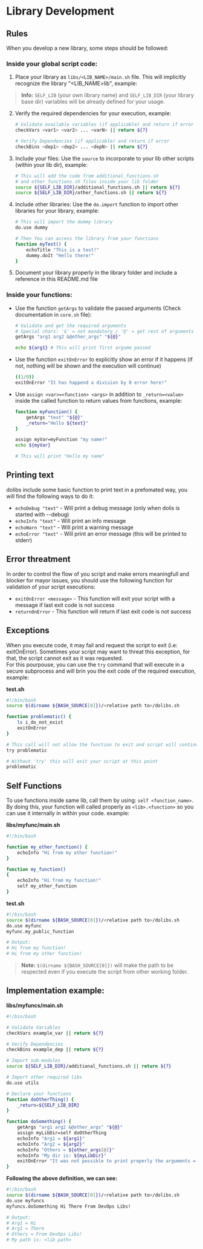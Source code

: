 # Library Development

## Rules
When you develop a new library, some steps should be followed:

### Inside your global script code:
1. Place your library as `libs/<LIB_NAME>/main.sh` file. This will implicitly recognize the library "<LIB_NAME>lib", example:
> **Info:**  `SELF_LIB` (your own library name) and `SELF_LIB_DIR` (your library base dir) variables will be already defined for your usage.

2. Verify the required dependencies for your execution, example:
    ``` sh
    # Validate available variables (if applicable) and return if error
    checkVars <var1> <var2> ... <varN> || return ${?}

    # Verify Dependencies (if applicable) and return if error
    checkBins <dep1> <dep2> ... <depN> || return ${?}
    ```

3. Include your files:
    Use the `source` to incorporate to your lib other scripts (within your lib dir), example:
    ``` sh
    # This will add the code from additional_functions.sh 
    # and other_functions.sh files inside your lib folder
    source ${SELF_LIB_DIR}/additional_functions.sh || return ${?}
    source ${SELF_LIB_DIR}/other_functions.sh || return ${?}
    ```

4. Include other libraries:
    Use the `do.import` function to import other libraries for your library, example:
    ``` sh
    # This will import the dummy library
    do.use dummy

    # Then You can access the library from your functions
    function myTest() {
        echoTitle "This is a test!"
        dummy.doIt "Hello there!"
    }
    ```
5. Document your library properly in the library folder and include a reference in this README.md file    

### Inside your functions:

- Use the function `getArgs` to validate the passed arguments (Check documentation in `core.sh` file):
    ``` sh    
    # Validate and get the required arguments
    # Special chars: '&' = not mandatory / '@' = get rest of arguments    
    getArgs "arg1 arg2 &@other_args" "${@}"

    echo ${arg1} # This will print first argume passed
    ```
- Use the function `exitOnError` to explicitly show an error if it happens (if not, nothing will be shown and the execution will continue)
    ``` sh
    ((1/0))
    exitOnError "It has happend a division by 0 error here!"
    ```
- Use `assign <var>=<function> <args>` in addition to `_return=<value>` inside the called function to return values from functions, example:
    ``` sh    
    function myFunction() {
        getArgs "text" "${@}"
        _return="Hello ${text}"
    }

    assign myVar=myFunction "my name!"
    echo ${myVar}

    # This will print "Hello my name"
    ```

## Printing text

dolibs include some basic function to print text in a prefomated way, you will find the following ways to do it:

- `echoDebug "text"` - Will print a debug message (only when dolis is started with --debug)
- `echoInfo "text"` - Will print an info message
- `echoWarn "text"` - Will print a warning message
- `echoError "text"` - Will print an error message (this will be printed to stderr)

## Error threatment 

In order to control the flow of you script and make errors meaningfull and blocker for mayor issues, you should use the following function for validation of your script executions:

- `exitOnError <message>` - This function will exit your script with a message if last exit code is not success
- `returnOnError` - This function will return if last exit code is not success

## Exceptions

When you execute code, it may fail and request the script to exit (i.e: exitOnError). Sometimes your script may want to threat this exception, for that, the script cannot exit as it was requested.\
For this pourpouse, you can use the `try` command that will execute in a secure subprocess and will brin you the exit code of the required execution, example:

**test.sh**
``` sh
#!/bin/bash
source $(dirname ${BASH_SOURCE[0]})/<relative path to>/dolibs.sh

function problematic() {
    ls i_do_not_exist
    exitOnError
}

# This call will not allow the function to exit and script will continue and you can see result in the exit code
try problematic

# Without 'try' this will exit your script at this point
problematic

```

## Self Functions

To use functions inside same lib, call them by using: `self <function_name>`. By doing this, your function will called properly as `<lib>.<function>` so you can use it internally in within your code. example:

**libs/myfunc/main.sh**
``` sh
#!/bin/bash

function my_other_function() { 
    echoInfo "Hi from my other function!" 
}

function my_function() 
{ 
    echoInfo "Hi from my function!" 
    self my_other_function
}
```

**test.sh**
``` sh
#!/bin/bash
source $(dirname ${BASH_SOURCE[0]})/<relative path to>/dolibs.sh
do.use myfunc
myfunc.my_public_function

# Output:
# Hi from my function!
# Hi from my other function!
```

> **Note:** `$(dirname ${BASH_SOURCE[0]})` will make the path to be respected even if you execute the script from other working folder.

## Implementation example:

**libs/myfuncs/main.sh**
``` sh
#!/bin/bash

# Validate Variables
checkVars example_var || return ${?}

# Verify Dependencies
checkBins example_dep || return ${?}

# Import sub-modules
source ${SELF_LIB_DIR}/additional_functions.sh || return ${?}

# Import other required libs
do.use utils

# Declare your functions
function doOtherThing() {
    _return=${SELF_LIB_DIR}
}

function doSomething() {
    getArgs "arg1 arg2 &@other_args" "${@}"
    assign myLibDir=self doOtherThing
    echoInfo "Arg1 = ${arg1}"
    echoInfo "Arg2 = ${arg2}"
    echoInfo "Others = ${other_args[@]}"
    echoInfo "My dir is: ${myLibDir}"
    exitOnError "It was not possible to print properly the arguments =("
}
```

**Following the above definition, we can see:**
``` sh
#!/bin/bash
source $(dirname ${BASH_SOURCE[0]})/<relative path to>/dolibs.sh
do.use myfuncs
myfuncs.doSomething Hi There From DevOps Libs!

# Output:
# Arg1 = Hi
# Arg1 = There
# Others = From DevOps Libs!
# My path is: <lib path>
```